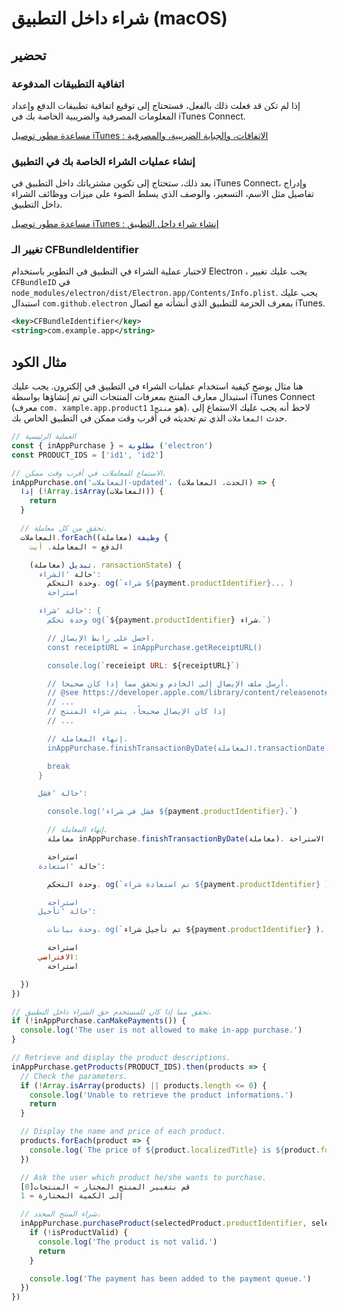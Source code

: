 # شراء داخل التطبيق (macOS)

## تحضير

### اتفاقية التطبيقات المدفوعة

إذا لم تكن قد فعلت ذلك بالفعل، فستحتاج إلى توقيع اتفاقية تطبيقات الدفع وإعداد المعلومات المصرفية والضريبية الخاصة بك في iTunes Connect.

[مساعدة مطور توصيل iTunes : الاتفاقات، والجباية الضريبية، والمصرفية](https://help.apple.com/itunes-connect/developer/#/devb6df5ee51)

### إنشاء عمليات الشراء الخاصة بك في التطبيق

بعد ذلك، ستحتاج إلى تكوين مشترياتك داخل التطبيق في iTunes Connect، وإدراج تفاصيل مثل الاسم، التسعير، والوصف الذي يسلط الضوء على ميزات ووظائف الشراء داخل التطبيق.

[مساعدة مطور توصيل iTunes : إنشاء شراء داخل التطبيق](https://help.apple.com/itunes-connect/developer/#/devae49fb316)

### تغيير الـ CFBundleIdentifier

لاختبار عملية الشراء في التطبيق في التطوير باستخدام Electron ، يجب عليك تغيير `CFBundleID` في `node_modules/electron/dist/Electron.app/Contents/Info.plist`. يجب عليك استبدال `com.github.electron` بمعرف الحزمة للتطبيق الذي أنشأته مع اتصال iTunes.

```xml
<key>CFBundleIdentifier</key>
<string>com.example.app</string>
```

## مثال الكود

هنا مثال يوضح كيفية استخدام عمليات الشراء في التطبيق في إلكترون. يجب عليك استبدال معارف المنتج بمعرفات المنتجات التي تم إنشاؤها بواسطة iTunes Connect (معرف `com. xample.app.product1` هو `منتج1`). لاحظ أنه يجب عليك الاستماع إلى حدث `المعاملات` الذي تم تحديثه في أقرب وقت ممكن في التطبيق الخاص بك.

```javascript
// العملية الرئيسية
const { inAppPurchase } = مطلوبة ('electron')
const PRODUCT_IDS = ['id1', 'id2']

// الاستماع للمعاملات في أقرب وقت ممكن.
inAppPurchase.on('المعاملات-updated'، (الحدث، المعاملات) => {
  إذا (!Array.isArray(المعاملات)) {
    return
  }

  // تحقق من كل معاملة.
  المعاملات.forEach(وظيفة (معاملة) {
    الدفع = المعاملة. أيت

    تبديل (معاملة). ransactionState) {
      حالة 'الشراء':
        وحدة التحكم. og(`شراء ${payment.productIdentifier}... )
        استراحة

      حالة 'شراء': {
        وحدة تحكم og(`${payment.productIdentifier} شراء.`)

        // احصل على رابط الإيصال.
        const receiptURL = inAppPurchase.getReceiptURL()

        console.log(`receieipt URL: ${receiptURL}`)

        // أرسل ملف الإيصال إلى الخادم وتحقق مما إذا كان صحيحا.
        // @see https://developer.apple.com/library/content/releasenotes/General/ValidateAppStorereceieipt/Chapters/ValidateRemotely.html
        // ...
        // إذا كان الإيصال صحيحاً، يتم شراء المنتج
        // ...

        // إنهاء المعاملة.
        inAppPurchase.finishTransactionByDate(المعاملة.transactionDate)

        break
      }

      حالة 'فشل':

        console.log('فشل في شراء ${payment.productIdentifier}.`)

        // إنهاء المعاملة.
        معاملة inAppPurchase.finishTransactionByDate(معاملة). تاريخ الاستراحة)

        استراحة
      حالة 'استعادة':

        وحدة التحكم. og(`تم استعادة شراء ${payment.productIdentifier} ). )

        استراحة
      حالة 'تأجيل':

        وحدة بيانات. og(`تم تأجيل شراء ${payment.productIdentifier} ). )

        استراحة
      الافتراضي:
        استراحة

  })
})

// تحقق مما إذا كان للمستخدم حق الشراء داخل التطبيق.
if (!inAppPurchase.canMakePayments()) {
  console.log('The user is not allowed to make in-app purchase.')
}

// Retrieve and display the product descriptions.
inAppPurchase.getProducts(PRODUCT_IDS).then(products => {
  // Check the parameters.
  if (!Array.isArray(products) || products.length <= 0) {
    console.log('Unable to retrieve the product informations.')
    return
  }

  // Display the name and price of each product.
  products.forEach(product => {
    console.log(`The price of ${product.localizedTitle} is ${product.formattedPrice}.`)
  })

  // Ask the user which product he/she wants to purchase.
  قم بتغيير المنتج المختار = المنتجات[0]
  إلى الكمية المختارة = 1

  // شراء المنتج المحدد.
  inAppPurchase.purchaseProduct(selectedProduct.productIdentifier, selectedQuantity).then(isProductValid => {
    if (!isProductValid) {
      console.log('The product is not valid.')
      return
    }

    console.log('The payment has been added to the payment queue.')
  })
})
```
